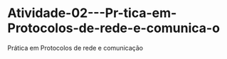 # Atividade-02---Pr-tica-em-Protocolos-de-rede-e-comunica-o
Prática em Protocolos de rede e comunicação
